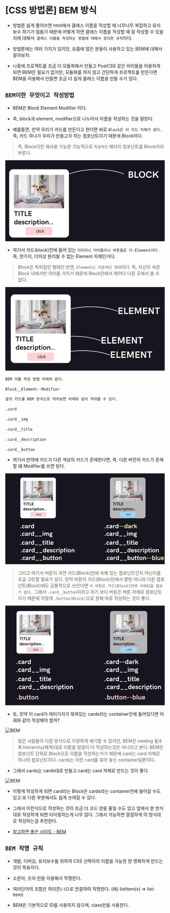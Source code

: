 # [CSS 방법론] BEM 방식

- 방법론 쉽게 풀어쓰면 html에서 클래스 이름을 작성할 때 너무너무 복잡하고 유지 보수 하기가 힘들기 때문에 어떻게 하면 클래스 이름을 작성할 때 잘 작성할 수 있을지에 대해서` 클래스 이름을 작성하는 방법에 대해서 정의한 규칙`이다.

- 방법론에는 여러 가지가 있지만, 요즘에 많은 분들이 사용하고 있는 BEM에 대해서 알아보자.

* 나중에 프로젝트를 조금 더 모듈화해서 만들고 PostCSS 같은 아이들을 이용하게 되면 BEM은 필요가 없지만, 모듈화를 하지 않고 간단하게 프로젝트를 만든다면 BEM을 이용해서 만들면 조금 더 쉽게 클래스 이름을 만들 수가 있다.

## `BEM이란 무엇이고 작성방법`

- BEM은 Block Element Modifier 이다.

- 즉, block과 element, modifier으로 나누어서 이름을 작성하는 것을 말한다.

* 예를들면, 만약 우리가 카드를 만든다고 한다면 바로 `Block은 이 카드 자체가 된다.` 즉, 카드 하나가 우리가 만들고자 하는 컴포넌트이기 때문에 Block이다.

> 즉, Block이란 재사용 가능한 기능적으로 `독립적인` 페이지 컴포넌트를 Block이라 부른다.

![BEM-Block](/image/BEMBlock.png)

- 여기서 카드(block)안에 들어 있는 `이미지나 타이틀이나 버튼들은 다 Element이다.` 즉, 한가지, 더이상 분리될 수 없는 Element 자체인거다.

> Block은 독릭접인 형태인 반면, `Element는 의존적인 형태`이다. 즉, 자신이 속한 Block 내에서만 의미를 가지기 떄문에 Block안에서 떼어다 다른 곳에서 쓸 수 없다.

![BEM-Element](/image/BEMElement.png)

```
BEM 이름 작성 방법 아래와 같다.

Block__Element--Modifier
```

```
앞의 카드를 BEM 방식으로 적어보면 아래와 같이 적어볼 수 있다.

.card

.card__img

.card__title

.card__description

.card__button
```

- 여기서 만약에 카드가 다른 색상의 카드가 존재한다면, 즉, 다른 버전의 카드가 존재할 떄 Modifier를 쓰면 된다.

![BEM-Modifier](/image/BEMModifier.png)

> 그리고 여기서 버튼이 과연 카드(Block)안에 속해 있는 컴포넌트인지 아닌지를 조금 고민할 필요가 있다. 만약 버튼이 카드(Block)안에서 뿐만 아니라 다른 컴포넌트(Block)에도 공통적으로 쓰인다면 `이 버튼은 카드(Block)안에 속해있을 필요가 없다.` 그래서 `.card__button`이라고 하기 보다 버튼은 버튼 자체로 컴포넌트이기 때문에 이렇게 `.button(Block)`으로 정해 따로 작성하는 것이 좋다.

![BEM](/image/컴포넌트.png)

- 또, 민약 이 card가 여러가지가 묶여있는 cards라는 container안에 들어있다면 아래와 같이 작성해야 할까?

![BEM](/image/뱀.png)

> 많은 사람들이 다른 방식으로 다양하게 얘기할 수 있지만, BEM은 nesting 될수록 hierarchy(체계)대로 이름을 일일이 다 작성하는것은 아니라고 본다. BEM은 컴포넌트 단위로 Block으로 이름을 작성하는거기 때문에 card는 card 자체로 하나의 컴포넌트이다. cards는 이런 card를 묶어 놓는 container일뿐이다.

- 그래서 cards는 cards대로 만들고 card는 card 자체로 만드는 것이 좋다.

![BEM](/image/뱀2.png)

- 이렇게 작성하게 되면 card라는 Block은 cards라는 container안에 들어갈 수도 있고 또 다른 부분에서도 쉽게 쓰여질 수 있다.

* 그래서 이런식으로 작성하는 것이 조금 더 코드 양을 줄일 수도 있고 앞에서 본 방식대로 작성하게 되면 타이핑하는게 너무 많다. 그래서 가능하면 깔끔하게 이 방식대로 작성하는걸 추천한다.

* [참고하면 좋은 사이트 - BEM](https://nykim.work/15)

## `BEM 작명 규칙`

- 개발, 디버깅, 유지보수를 위하여 CSS 선택자의 이름을 가능한 한 명확하게 만드는 것이 목표이다.

- 소문자, 숫자 만을 이용해서 작명한다.

- 여러단어의 조합은 하이픈(-)으로 연결하여 작명한다. (예) listItem(x) => list-item)

* BEM은 기본적으로 ID를 사용하지 않으며, class만을 사용한다.
